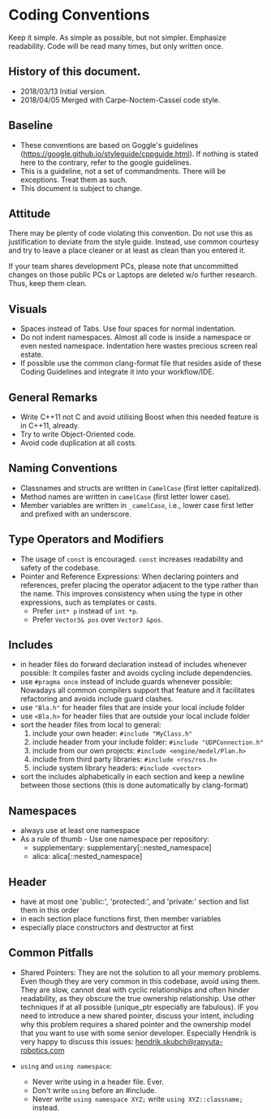 
# Coding Conventions

Keep it simple. As simple as possible, but not simpler.
Emphasize readability. Code will be read many times, but only written once.

## History of this document.

* 2018/03/13 Initial version.
* 2018/04/05 Merged with Carpe-Noctem-Cassel code style.


## Baseline

* These conventions are based on Goggle's guidelines (https://google.github.io/styleguide/cppguide.html). If nothing is stated here to the contrary, refer to the google guidelines.
* This is a guideline, not a set of commandments. There will be exceptions. Treat them as such.
* This document is subject to change.

## Attitude

There may be plenty of code violating this convention. Do not use this as justification to deviate from the style guide.
Instead, use common courtesy and try to leave a place cleaner or at least as clean than you entered it.

If your team shares development PCs, please note that uncommitted changes on those public PCs or Laptops are deleted w/o further research. Thus, keep them clean.

## Visuals

* Spaces instead of Tabs. Use four spaces for normal indentation.
* Do not indent namespaces. Almost all code is inside a namespace or even nested namespace. Indentation here wastes precious screen real estate.
* If possible use the common clang-format file that resides aside of these Coding Guidelines and integrate it into your workflow/IDE.

## General Remarks

* Write C++11 not C and avoid utilising Boost when this needed feature is in C++11, already.
* Try to write Object-Oriented code.
* Avoid code duplication at all costs.

## Naming Conventions

* Classnames and structs are written in `CamelCase` (first letter capitalized).
* Method names are written in `camelCase` (first letter lower case).
* Member variables are written in `_camelCase`, i.e., lower case first letter and prefixed with an underscore.

## Type Operators and Modifiers

* The usage of  `const` is encouraged. `const` increases readability and safety of the codebase.
* Pointer and Reference Expressions:
When declaring pointers and references, prefer placing the operator adjacent to the type rather than the name. This improves consistency when using the type in other expressions, such as templates or casts.
   * Prefer `int* p` instead of `int *p`.
   * Prefer `Vector3& pos` over `Vector3 &pos`.
   
## Includes

* in header files do forward declaration instead of includes whenever possible: It compiles faster and avoids cycling include dependencies.
* use `#pragma once` instead of include guards whenever possible: Nowadays all common compilers support that feature and it facilitates refactoring and avoids include guard clashes.
* use `"Bla.h"` for header files that are inside your local include folder
* use `<Bla.h>` for header files that are outside your local include folder
* sort the header files from local to general:
    1. include your own header: `#include "MyClass.h"`
    2. include header from your include folder: `#include "UDPConnection.h"`
    3. include from our own projects: `#include <engine/model/Plan.h>`
    4. include from third party libraries: `#include <ros/ros.h>`
    5. include system library headers: `#include <vector>`
* sort the includes alphabetically in each section and keep a newline between those sections (this is done automatically by clang-format)

## Namespaces

- always use at least one namespace
- As a rule of thumb - Use one namespace per repository:
    * supplementary: supplementary[::nested_namespace]
    * alica: alica[::nested_namespace]

## Header

* have at most one 'public:', 'protected:', and 'private:' section and list them in this order
* in each section place functions first, then member variables
* especially place constructors and destructor at first

## Common Pitfalls

* Shared Pointers: They are not the solution to all your memory problems. Even though they are very common in this codebase, avoid using them. They are slow, cannot deal with cyclic relationships and often hinder readability, as they obscure the true ownership relationship. Use other techniques if at all possible (unique_ptr especially are fabulous). IF you need to introduce a new shared pointer, discuss your intent, including why this problem requires a shared pointer and the ownership model that you want to use with some senior developer. Especially Hendrik is very happy to discuss this issues: hendrik.skubch@rapyuta-robotics.com

* `using` and `using namespace`: 
   * Never write using in a header file. Ever. 
   * Don't write `using` before an #include.
   * Never write `using namespace XYZ;` write `using XYZ::classname;` instead.

